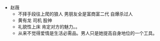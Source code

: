 
+ 赵薇
   + 不择手段往上爬的狼人 男朋友全是富商富二代 自爆杀过人
   + 黄有龙 司机 股神
   + 礼貌性上床 肯定对方的魅力。。
   + 从来不觉得爱情是生活必需品。男人只是她提高自身地位的一个工具。